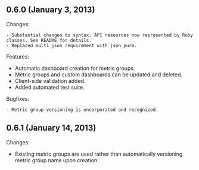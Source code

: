 ## 0.6.0 (January 3, 2013)

Changes:

	- Substantial changes to syntax. API resources now represented by Ruby classes. See README for details.
	- Replaced multi_json requirement with json_pure.

Features:

  - Automatic dashboard creation for metric groups.
  - Metric groups and custom dashboards can be updated and deleted.
  - Client-side validation added.
  - Added automated test suite.

Bugfixes:

	- Metric group versioning is encorporated and recognized.

## 0.6.1 (January 14, 2013)

Changes:

  - Existing metric groups are used rather than automatically versioning metric group name upon creation.
